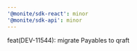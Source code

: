 ```yaml
---
'@monite/sdk-react': minor
'@monite/sdk-api': minor
---
```


feat(DEV-11544): migrate Payables to qraft
